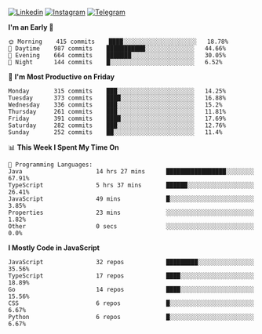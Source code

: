 [![Linkedin](https://img.shields.io/badge/-Archie-blue?style=flat-square&labelColor=gray&logo=Linkedin&logoColor=white&link=https://www.linkedin.com/in/archisdi)](https://www.linkedin.com/in/archisdi)
[![Instagram](https://img.shields.io/badge/-@archisdi-orange?style=flat-square&labelColor=gray&logo=Instagram&logoColor=white&link=https://www.instagram.com/archisdi)](https://www.instagram.com/archisdi)
[![Telegram](https://img.shields.io/badge/-aai-informational?style=flat-square&labelColor=gray&logo=telegram&logoColor=white&link=https://t.me/archisdi)](https://t.me/archisdi)

<!--START_SECTION:waka-->
**I'm an Early 🐤** 

```text
🌞 Morning    415 commits    ████░░░░░░░░░░░░░░░░░░░░░   18.78% 
🌆 Daytime    987 commits    ███████████░░░░░░░░░░░░░░   44.66% 
🌃 Evening    664 commits    ███████░░░░░░░░░░░░░░░░░░   30.05% 
🌙 Night      144 commits    █░░░░░░░░░░░░░░░░░░░░░░░░   6.52%

```
📅 **I'm Most Productive on Friday** 

```text
Monday       315 commits    ███░░░░░░░░░░░░░░░░░░░░░░   14.25% 
Tuesday      373 commits    ████░░░░░░░░░░░░░░░░░░░░░   16.88% 
Wednesday    336 commits    ███░░░░░░░░░░░░░░░░░░░░░░   15.2% 
Thursday     261 commits    ███░░░░░░░░░░░░░░░░░░░░░░   11.81% 
Friday       391 commits    ████░░░░░░░░░░░░░░░░░░░░░   17.69% 
Saturday     282 commits    ███░░░░░░░░░░░░░░░░░░░░░░   12.76% 
Sunday       252 commits    ██░░░░░░░░░░░░░░░░░░░░░░░   11.4%

```


📊 **This Week I Spent My Time On** 

```text
💬 Programming Languages: 
Java                     14 hrs 27 mins      █████████████████░░░░░░░░   67.91% 
TypeScript               5 hrs 37 mins       ██████░░░░░░░░░░░░░░░░░░░   26.41% 
JavaScript               49 mins             █░░░░░░░░░░░░░░░░░░░░░░░░   3.85% 
Properties               23 mins             ░░░░░░░░░░░░░░░░░░░░░░░░░   1.82% 
Other                    0 secs              ░░░░░░░░░░░░░░░░░░░░░░░░░   0.0%

```

**I Mostly Code in JavaScript** 

```text
JavaScript               32 repos            █████████░░░░░░░░░░░░░░░░   35.56% 
TypeScript               17 repos            ████░░░░░░░░░░░░░░░░░░░░░   18.89% 
Go                       14 repos            ████░░░░░░░░░░░░░░░░░░░░░   15.56% 
CSS                      6 repos             █░░░░░░░░░░░░░░░░░░░░░░░░   6.67% 
Python                   6 repos             █░░░░░░░░░░░░░░░░░░░░░░░░   6.67%

```



<!--END_SECTION:waka-->